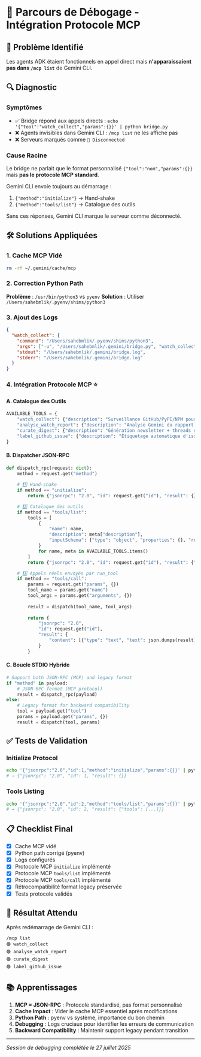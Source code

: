 # 🔧 Parcours de Débogage - Intégration Protocole MCP

## 🎯 Problème Identifié

Les agents ADK étaient fonctionnels en appel direct mais **n'apparaissaient pas dans `/mcp list`** de Gemini CLI.

## 🔍 Diagnostic

### Symptômes
- ✅ Bridge répond aux appels directs : `echo '{"tool":"watch_collect","params":{}}' | python bridge.py`
- ❌ Agents invisibles dans Gemini CLI : `/mcp list` ne les affiche pas
- ❌ Serveurs marqués comme `🔴 Disconnected`

### Cause Racine
Le bridge ne parlait que le format personnalisé `{"tool":"nom","params":{}}` mais **pas le protocole MCP standard**.

Gemini CLI envoie toujours au démarrage :
1. `{"method":"initialize"}` → Hand-shake
2. `{"method":"tools/list"}` → Catalogue des outils

Sans ces réponses, Gemini CLI marque le serveur comme déconnecté.

## 🛠️ Solutions Appliquées

### 1. Cache MCP Vidé
```bash
rm -rf ~/.gemini/cache/mcp
```

### 2. Correction Python Path
**Problème** : `/usr/bin/python3` vs `pyenv`
**Solution** : Utiliser `/Users/sahebmlik/.pyenv/shims/python3`

### 3. Ajout des Logs
```json
{
  "watch_collect": {
    "command": "/Users/sahebmlik/.pyenv/shims/python3",
    "args": ["-u", "/Users/sahebmlik/.gemini/bridge.py", "watch_collect"],
    "stdout": "/Users/sahebmlik/.gemini/bridge.log",
    "stderr": "/Users/sahebmlik/.gemini/bridge.log"
  }
}
```

### 4. **Intégration Protocole MCP** ⭐

#### A. Catalogue des Outils
```python
AVAILABLE_TOOLS = {
    "watch_collect": {"description": "Surveillance GitHub/PyPI/NPM pour collecter les nouveautés tech"},
    "analyse_watch_report": {"description": "Analyse Gemini du rapport de veille markdown"},
    "curate_digest": {"description": "Génération newsletter + threads sociaux à partir de l'analyse"},
    "label_github_issue": {"description": "Étiquetage automatique d'issues GitHub"}
}
```

#### B. Dispatcher JSON-RPC
```python
def dispatch_rpc(request: dict):
    method = request.get("method")
    
    # 1️⃣ Hand-shake
    if method == "initialize":
        return {"jsonrpc": "2.0", "id": request.get("id"), "result": {}}

    # 2️⃣ Catalogue des outils
    if method == "tools/list":
        tools = [
            {
                "name": name,
                "description": meta["description"],
                "inputSchema": {"type": "object", "properties": {}, "required": []},
            }
            for name, meta in AVAILABLE_TOOLS.items()
        ]
        return {"jsonrpc": "2.0", "id": request.get("id"), "result": {"tools": tools}}

    # 3️⃣ Appels réels envoyés par run_tool
    if method == "tools/call":
        params = request.get("params", {})
        tool_name = params.get("name")
        tool_args = params.get("arguments", {})
        
        result = dispatch(tool_name, tool_args)
        
        return {
            "jsonrpc": "2.0",
            "id": request.get("id"),
            "result": {
                "content": [{"type": "text", "text": json.dumps(result)}]
            }
        }
```

#### C. Boucle STDIO Hybride
```python
# Support both JSON-RPC (MCP) and legacy format
if "method" in payload:
    # JSON-RPC format (MCP protocol)
    result = dispatch_rpc(payload)
else:
    # Legacy format for backward compatibility
    tool = payload.get("tool")
    params = payload.get("params", {})
    result = dispatch(tool, params)
```

## ✅ Tests de Validation

### Initialize Protocol
```bash
echo '{"jsonrpc":"2.0","id":1,"method":"initialize","params":{}}' | python bridge.py
# → {"jsonrpc": "2.0", "id": 1, "result": {}}
```

### Tools Listing
```bash
echo '{"jsonrpc":"2.0","id":2,"method":"tools/list","params":{}}' | python bridge.py
# → {"jsonrpc": "2.0", "id": 2, "result": {"tools": [...]}}
```

## 📋 Checklist Final

- [x] Cache MCP vidé
- [x] Python path corrigé (pyenv)
- [x] Logs configurés
- [x] Protocole MCP `initialize` implémenté
- [x] Protocole MCP `tools/list` implémenté
- [x] Protocole MCP `tools/call` implémenté
- [x] Rétrocompatibilité format legacy préservée
- [x] Tests protocole validés

## 🚀 Résultat Attendu

Après redémarrage de Gemini CLI :
```
/mcp list
🟢 watch_collect
🟢 analyse_watch_report  
🟢 curate_digest
🟢 label_github_issue
```

## 📚 Apprentissages

1. **MCP = JSON-RPC** : Protocole standardisé, pas format personnalisé
2. **Cache Impact** : Vider le cache MCP essentiel après modifications
3. **Python Path** : pyenv vs système, importance du bon chemin
4. **Debugging** : Logs cruciaux pour identifier les erreurs de communication
5. **Backward Compatibility** : Maintenir support legacy pendant transition

---
*Session de debugging complétée le 27 juillet 2025*
